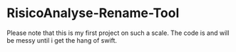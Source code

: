# RisicoAnalyse-Rename-Tool

Please note that this is my first project on such a scale. The code is and will be messy until i get the hang of swift.
